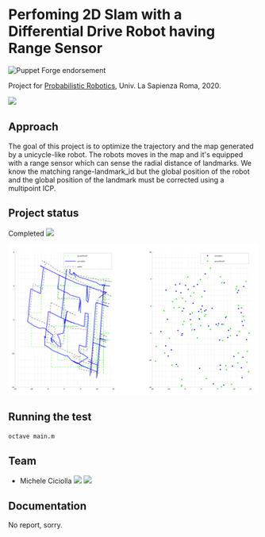 # Perfoming 2D Slam with a Differential Drive Robot having Range Sensor

![Puppet Forge endorsement](https://img.shields.io/puppetforge/e/camptocamp/openssl?color=light%20green&label=Ubuntu%2016.04%20LTS&logo=Ubuntu)

Project for [Probabilistic Robotics](https://sites.google.com/diag.uniroma1.it/probabilistic-robotics-2019-20), Univ. La Sapienza Roma, 2020.

<a href="https://www.dis.uniroma1.it/"><img src="http://www.dis.uniroma1.it/sites/default/files/marchio%20logo%20eng%20jpg.jpg" width="500"></a>

## Approach
The goal of this project is to optimize the trajectory and the map generated by a unicycle-like robot. The robots moves in the map and it's equipped with a range sensor which can sense the radial distance of landmarks. We know the matching range-landmark_id but the global position of the robot and the global position of the landmark must be corrected using a multipoint ICP.

## Project status
Completed <a href="https://github.com/micheleciciolla/vehicles-platooning"><img src="https://www.flaticon.com/svg/static/icons/svg/214/214353.svg" width="30"></a>

<a href="./results/comparative_results.png"><img src="./results/comparative_results.png" width="750"></a>

## Running the test

```bash
octave main.m
```

## Team
* Michele Ciciolla <a href="https://github.com/micheleciciolla"><img src="https://upload.wikimedia.org/wikipedia/commons/thumb/9/91/Octicons-mark-github.svg/1024px-Octicons-mark-github.svg.png" width="30"></a>
<a href="https://www.linkedin.com/in/micheleciciolla/"><img src="https://www.tecnomagazine.it/tech/wp-content/uploads/2013/05/linkedin-aggiungere-immagini.png" width="30"></a>

## Documentation
No report, sorry.







